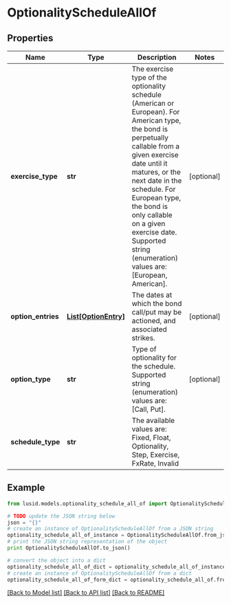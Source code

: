 # OptionalityScheduleAllOf


## Properties
Name | Type | Description | Notes
------------ | ------------- | ------------- | -------------
**exercise_type** | **str** | The exercise type of the optionality schedule (American or European).  For American type, the bond is perpetually callable from a given exercise date until it matures, or the next date in the schedule.  For European type, the bond is only callable on a given exercise date.    Supported string (enumeration) values are: [European, American]. | [optional] 
**option_entries** | [**List[OptionEntry]**](OptionEntry.md) | The dates at which the bond call/put may be actioned, and associated strikes. | [optional] 
**option_type** | **str** | Type of optionality for the schedule.    Supported string (enumeration) values are: [Call, Put]. | [optional] 
**schedule_type** | **str** | The available values are: Fixed, Float, Optionality, Step, Exercise, FxRate, Invalid | 

## Example

```python
from lusid.models.optionality_schedule_all_of import OptionalityScheduleAllOf

# TODO update the JSON string below
json = "{}"
# create an instance of OptionalityScheduleAllOf from a JSON string
optionality_schedule_all_of_instance = OptionalityScheduleAllOf.from_json(json)
# print the JSON string representation of the object
print OptionalityScheduleAllOf.to_json()

# convert the object into a dict
optionality_schedule_all_of_dict = optionality_schedule_all_of_instance.to_dict()
# create an instance of OptionalityScheduleAllOf from a dict
optionality_schedule_all_of_form_dict = optionality_schedule_all_of.from_dict(optionality_schedule_all_of_dict)
```
[[Back to Model list]](../README.md#documentation-for-models) [[Back to API list]](../README.md#documentation-for-api-endpoints) [[Back to README]](../README.md)


